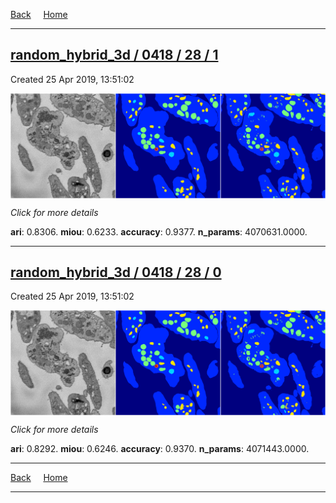 
[Back](..)&nbsp;&nbsp;&nbsp;&nbsp;&nbsp;[Home](https://leapmanlab.github.io/snapshots)

---

<div class="summary"><a href="1"><h2>random_hybrid_3d / 0418 / 28 / 1</h2></a><p>Created 25 Apr 2019, 13:51:02
</p><a href="1"><img src="1/media/summary.png" align="center"></a><p>
<i>Click for more details</i>
</p></div>

**ari**: 0.8306. **miou**: 0.6233. **accuracy**: 0.9377. **n_params**: 4070631.0000. 

---

<div class="summary"><a href="0"><h2>random_hybrid_3d / 0418 / 28 / 0</h2></a><p>Created 25 Apr 2019, 13:51:02
</p><a href="0"><img src="0/media/summary.png" align="center"></a><p>
<i>Click for more details</i>
</p></div>

**ari**: 0.8292. **miou**: 0.6246. **accuracy**: 0.9370. **n_params**: 4071443.0000. 

---

[Back](..)&nbsp;&nbsp;&nbsp;&nbsp;&nbsp;[Home](https://leapmanlab.github.io/snapshots)

---